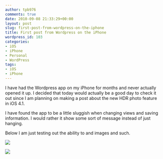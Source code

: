 ```yaml
---
author: tpb976
comments: true
date: 2010-09-08 21:33:29+00:00
layout: post
slug: first-post-from-wordpress-on-the-iphone
title: First post from Wordpress on the iPhone
wordpress_id: 103
categories:
- iOS
- iPhone
- Personal
- WordPress
tags:
- iOS
- iPhone
---
```


I have had the Wordpress app on my iPhone for months and never actually opened it up. I decided that today would actually be a good day to check it out since I am planning on making a post about the new HDR photo feature in iOS 4.1.

I have found the app to be a little sluggish when changing views and saving information. I would rather it show some sort of message instead of just hanging.

Below I am just testing out the ability to and images and such.

[![](http://thetimbanks.com/wp-content/uploads/2010/09/p_2592_1936_D856772C-A416-4316-96DE-EE3045024AC2.jpeg)](http://thetimbanks.com/wp-content/uploads/2010/09/p_2592_1936_D856772C-A416-4316-96DE-EE3045024AC2.jpeg)

[![](http://thetimbanks.com/wp-content/uploads/2010/09/l_2592_1936_9A378369-FFC1-4BA7-B72B-5AB61DFF6138.jpeg)](http://thetimbanks.com/wp-content/uploads/2010/09/l_2592_1936_9A378369-FFC1-4BA7-B72B-5AB61DFF6138.jpeg)
